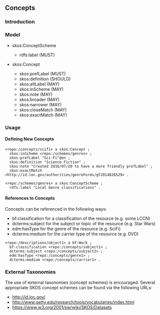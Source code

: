 
## Concepts

### Introduction

### Model

* skos:ConceptScheme  
  * rdfs:label (MUST)

* skos:Concept
  * skos:prefLabel (MUST)
  * skos:definition (SHOULD)
  * skos:altLabel (MAY)
  * skos:inScheme (MAY)
  * skos:note (MAY)
  * skos:broader (MAY)
  * skos:narrower (MAY)
  * skos:closeMatch (MAY)
  * skos:exactMatch (MAY)


### Usage

#### Defining New Concepts
```
<repo:/concepts/scifi> a skos:Concept ;
  skos:inScheme <repo:/schemes/genres> ;
  skos:prefLabel "Sci-Fi"@en ;
  skos:definition "Science Fiction" ;
  skos:note "Created 2016/07/20 to have a more friendly prefLabel" ;
  skos:exactMatch <http://id.loc.gov/authorities/genreForms/gf2014026529> .

<repo:/schemes/genres> a skos:ConceptScheme ;
  rdfs:label "Local Genre classifications" .
```

#### References to Concepts

Concepts can be referenced in the following ways:

 * bf:classification for a classification of the resource (e.g. some LCCN)
 * dcterms:subject for the subject or topic of the resource (e.g. Star Wars)
 * edm:hasType for the genre of the resource (e.g. SciFi)
 * dcterms:medium for the carrier type of the resource (e.g. DVD)

```
<repo:/descriptions/object1> a bf:Work ;
  bf:classification <repo:/concepts/subject1> ;
  dcterms:subject <repo:/concepts/subject2> ;
  edm:hasType <repo:/concepts/genre1> ;
  dcterms:medium <repo:/concepts/carrier1> .
```

### External Taxonomies

The use of external taxonomies (concept schemes) is encouraged.  Several appropriate SKOS concept schemes can be found via the following URLs:

* http://id.loc.gov/
* http://www.getty.edu/research/tools/vocabularies/index.html
* https://www.w3.org/2001/sw/wiki/SKOS/Datasets

